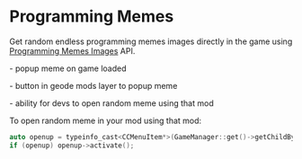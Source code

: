 # Programming Memes

Get random endless programming memes images directly in the game using [Programming Memes Images](https://rapidapi.com/kaushalsharma880-GAglnDIvTy/api/programming-memes-images) API.

\- popup meme on game loaded

\- button in geode mods layer to popup meme

\- ability for devs to open random meme using that mod

To open random meme in your mod using that mod:
```cpp
auto openup = typeinfo_cast<CCMenuItem*>(GameManager::get()->getChildByID("popup-random-meme"));
if (openup) openup->activate();
```
